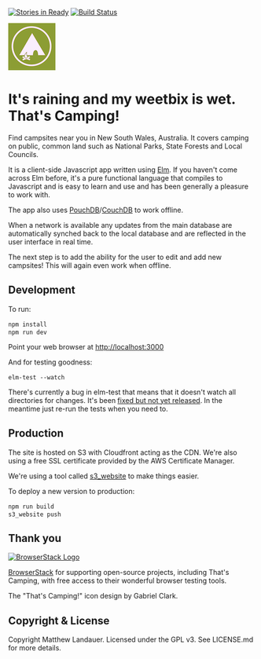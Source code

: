 [![Stories in Ready](https://badge.waffle.io/mlandauer/thats-camping-elm.png?label=ready&title=Ready)](https://waffle.io/mlandauer/thats-camping-elm)
[![Build Status](https://travis-ci.org/mlandauer/thats-camping-elm.svg?branch=master)](https://travis-ci.org/mlandauer/thats-camping-elm)

![That's Camping](https://raw.githubusercontent.com/mlandauer/thats-camping-elm/master/src/assets/images/apple-touch-icon.png)

# It's raining and my weetbix is wet. That's Camping!

Find campsites near you in New South Wales, Australia. It covers camping on
public, common land such as National Parks, State Forests and Local Councils.

It is a client-side Javascript app written using [Elm](http://elm-lang.org/).
If you haven't come across Elm before, it's a pure functional language that
compiles to Javascript and is easy to learn and use and has been generally a
pleasure to work with.

The app also uses [PouchDB](https://pouchdb.com/)/[CouchDB](http://couchdb.apache.org/)
to work offline.

When a network is available any updates from the main database are automatically
synched back to the local database and are reflected in the user interface in
real time.

The next step is to add the ability for the user to edit and add new campsites!
This will again even work when offline.

## Development

To run:
```
npm install
npm run dev
```

Point your web browser at [http://localhost:3000](http://localhost:3000)

And for testing goodness:
```
elm-test --watch
```

There's currently a bug in elm-test that means that it doesn't watch all
directories for changes. It's been [fixed but not yet released](https://github.com/rtfeldman/node-test-runner/pull/101/commits/39e96f67b5b5fb637cd377a095c31c29e9b10403). In the meantime just re-run the tests when you need to.

## Production

The site is hosted on S3 with Cloudfront acting as the CDN. We're also using
a free SSL certificate provided by the AWS Certificate Manager.

We're using a tool called [s3_website](https://github.com/laurilehmijoki/s3_website) to make things easier.

To deploy a new version to production:
```
npm run build
s3_website push
```

## Thank you

[<img src="https://bstacksupport.zendesk.com/attachments/token/iz2OKPJFTXNSgJX2Qz6yNvYBj/?name=Logo-01.svg" height="40px" alt="BrowserStack Logo">](https://www.browserstack.com)

[BrowserStack](https://www.browserstack.com) for supporting open-source projects, including That's Camping, with free access to their wonderful browser testing tools.

The "That's Camping!" icon design by Gabriel Clark.

## Copyright & License

Copyright Matthew Landauer. Licensed under the GPL v3. See LICENSE.md for more details.
